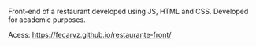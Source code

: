 Front-end of a restaurant developed using JS, HTML and CSS. Developed for academic purposes.

Acess: https://fecarvz.github.io/restaurante-front/
